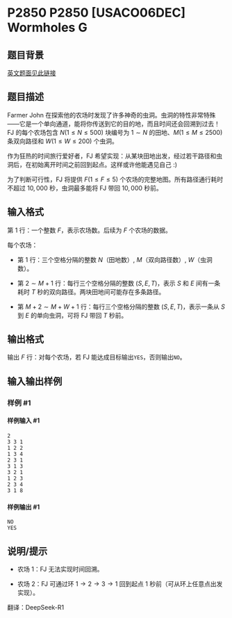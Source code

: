 # P2850 P2850 [USACO06DEC] Wormholes G

## 题目背景

[英文题面见此链接](https://www.luogu.com.cn/paste/mxuf6zpl)

## 题目描述

Farmer John 在探索他的农场时发现了许多神奇的虫洞。虫洞的特性非常特殊——它是一个单向通道，能将你传送到它的目的地，而且时间还会回溯到过去！FJ 的每个农场包含 $N (1 \le N \le 500)$ 块编号为 $1 \sim N$ 的田地、$M (1 \le M \le 2500)$ 条双向路径和 $W (1 \le W \le 200)$ 个虫洞。

作为狂热的时间旅行爱好者，FJ 希望实现：从某块田地出发，经过若干路径和虫洞后，在初始离开时间之前回到起点。这样或许他能遇见自己 :)

为了判断可行性，FJ 将提供 $F (1 \le F \le 5)$ 个农场的完整地图。所有路径通行耗时不超过 $10,000$ 秒，虫洞最多能将 FJ 带回 $10,000$ 秒前。

## 输入格式

第 $1$ 行：一个整数 $F$，表示农场数。后续为 $F$ 个农场的数据。

每个农场：

- 第 $1$ 行：三个空格分隔的整数 $N$（田地数）, $M$（双向路径数）, $W$（虫洞数）。

- 第 $2 \sim M+1$ 行：每行三个空格分隔的整数 $(S, E, T)$，表示 $S$ 和 $E$ 间有一条耗时 $T$ 秒的双向路径。两块田地间可能存在多条路径。

- 第 $M+2 \sim M+W+1$ 行：每行三个空格分隔的整数 $(S, E, T)$，表示一条从 $S$ 到 $E$ 的单向虫洞，可将 FJ 带回 $T$ 秒前。

## 输出格式

输出 $F$ 行：对每个农场，若 FJ 能达成目标输出`YES`，否则输出`NO`。

## 输入输出样例

### 样例 #1

#### 样例输入 #1

```
2
3 3 1
1 2 2
1 3 4
2 3 1
3 1 3
3 2 1
1 2 3
2 3 4
3 1 8
```

#### 样例输出 #1

```
NO
YES
```

## 说明/提示

- 农场 $1$：FJ 无法实现时间回溯。

- 农场 $2$：FJ 可通过环 $1 \to 2 \to 3 \to 1$ 回到起点 $1$ 秒前（可从环上任意点出发实现）。

翻译：DeepSeek-R1
